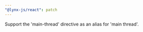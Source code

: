 ```yaml
---
"@lynx-js/react": patch
---
```


Support the 'main-thread' directive as an alias for 'main thread'.
